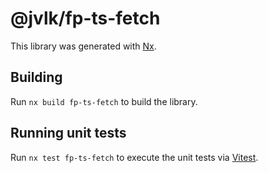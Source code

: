 # @jvlk/fp-ts-fetch

This library was generated with [Nx](https://nx.dev).

## Building

Run `nx build fp-ts-fetch` to build the library.

## Running unit tests

Run `nx test fp-ts-fetch` to execute the unit tests via [Vitest](https://vitest.dev/).
